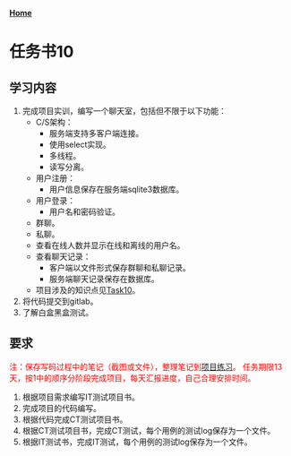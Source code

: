 **[Home](../Menu.md)**

# 任务书10
## 学习内容
1. 完成项目实训，编写一个聊天室，包括但不限于以下功能：
    - C/S架构：
      - 服务端支持多客户端连接。
      - 使用select实现。
      - 多线程。
      - 读写分离。
    - 用户注册：
      - 用户信息保存在服务端sqlite3数据库。
    - 用户登录：
      - 用户名和密码验证。
    - 群聊。
    - 私聊。
    - 查看在线人数并显示在线和离线的用户名。
    - 查看聊天记录：
      - 客户端以文件形式保存群聊和私聊记录。
      - 服务端聊天记录保存在数据库。
    - 项目涉及的知识点见[Task10](../Process.md#Task10)。
2. 将代码提交到gitlab。
3. 了解白盒黑盒测试。

## 要求
<font color="red">注：保存写码过程中的笔记（截图或文件），整理笔记到[项目练习](Task10/Note/training.md)。</font>
<font color="red">任务期限13天，按1中的顺序分阶段完成项目，每天汇报进度，自己合理安排时间。</font>
1. 根据项目需求编写IT测试项目书。
2. 完成项目的代码编写。
3. 根据代码完成CT测试项目书。
4. 根据CT测试项目书，完成CT测试，每个用例的测试log保存为一个文件。
5. 根据IT测试书，完成IT测试，每个用例的测试log保存为一个文件。
